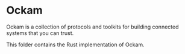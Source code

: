 # Ockam

Ockam is a collection of protocols and toolkits for building connected
systems that you can trust.

This folder contains the Rust implementation of Ockam.
